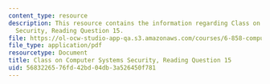 ```yaml
---
content_type: resource
description: This resource contains the information regarding Class on Computer Systems
  Security, Reading Question 15.
file: https://ol-ocw-studio-app-qa.s3.amazonaws.com/courses/6-858-computer-systems-security-fall-2014/5683226576fd42bd04db3a526450f781_MIT6_858F14_Reading15.pdf
file_type: application/pdf
resourcetype: Document
title: Class on Computer Systems Security, Reading Question 15
uid: 56832265-76fd-42bd-04db-3a526450f781
---
```


